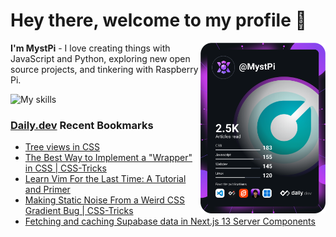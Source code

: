 # Hey there, welcome to my profile 👋

<a href="https://app.daily.dev/MystPi"><img src="https://github.com/MystPi/MystPi/blob/main/devcard.svg" width="200" alt="MystPi's Dev Card" align="right"/></a>

**I'm MystPi** - I love creating things with JavaScript and Python, exploring new open source projects, and tinkering with Raspberry Pi.

![My skills](https://skillicons.dev/icons?i=svelte,js,html,css,py,raspberrypi,react,tailwind)

### [Daily.dev](https://daily.dev) Recent Bookmarks
<!-- daily.dev BOOKMARKS:START -->
- [Tree views in CSS](https://app.daily.dev/posts/AVezoul6G?utm_source=rss&utm_medium=bookmarks&utm_campaign=Itr6mLfRdMms0HCyePtl9)
- [The Best Way to Implement a &quot;Wrapper&quot; in CSS | CSS-Tricks](https://app.daily.dev/posts/MZx--TEyP?utm_source=rss&utm_medium=bookmarks&utm_campaign=Itr6mLfRdMms0HCyePtl9)
- [Learn Vim For the Last Time: A Tutorial and Primer](https://app.daily.dev/posts/faCLszcT3?utm_source=rss&utm_medium=bookmarks&utm_campaign=Itr6mLfRdMms0HCyePtl9)
- [Making Static Noise From a Weird CSS Gradient Bug | CSS-Tricks](https://app.daily.dev/posts/nJmYi7pJ5?utm_source=rss&utm_medium=bookmarks&utm_campaign=Itr6mLfRdMms0HCyePtl9)
- [Fetching and caching Supabase data in Next.js 13 Server Components](https://app.daily.dev/posts/aatGkN4Sl?utm_source=rss&utm_medium=bookmarks&utm_campaign=Itr6mLfRdMms0HCyePtl9)
<!-- daily.dev BOOKMARKS:END -->
